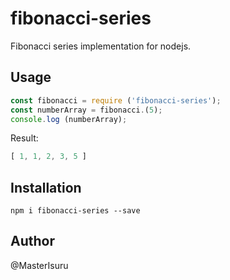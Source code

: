 fibonacci-series
=========

Fibonacci series implementation for nodejs.

Usage
-----

```js
const fibonacci = require ('fibonacci-series');
const numberArray = fibonacci.(5);
console.log (numberArray);
```

Result:

```js
[ 1, 1, 2, 3, 5 ]
```

Installation
------------

`npm i fibonacci-series --save`


Author
------
@MasterIsuru
